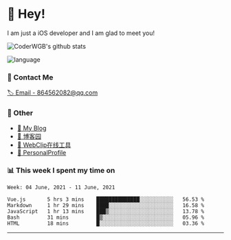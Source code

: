 # 👋 Hey!


I am just a iOS developer and I am glad to meet you!

![CoderWGB's github stats](https://github-readme-stats.vercel.app/api?username=WangGuibin&&show_icons=true&&title_color=1abc9c&&icon_color=1abc9c)

![language](https://github-readme-stats.vercel.app/api/top-langs/?username=WangGuibin&hide_langs_below=1&theme=default&line_height=27&layout=compact)



### 📮 Contact Me

[🏷 Email - 864562082@qq.com](mailto:864562082@qq.com)


### 🤪 Other

- [📌 My Blog](http://wangguibin.github.io/hexo-github-action)
- [📌 博客园](https://www.cnblogs.com/wgb1234/)
- [📌 WebClip在线工具](https://wangguibin.github.io/webclicp-vue-app/)
- [📌 PersonalProfile](https://wangguibin.github.io/PersonalProfile/)

### 📊 This week I spent my time on

<!--START_SECTION:waka-->
```text
Week: 04 June, 2021 - 11 June, 2021

Vue.js       5 hrs 3 mins    ██████████████░░░░░░░░░░░   56.53 % 
Markdown     1 hr 29 mins    ████░░░░░░░░░░░░░░░░░░░░░   16.58 % 
JavaScript   1 hr 13 mins    ███▒░░░░░░░░░░░░░░░░░░░░░   13.78 % 
Bash         31 mins         █▒░░░░░░░░░░░░░░░░░░░░░░░   05.96 % 
HTML         18 mins         █░░░░░░░░░░░░░░░░░░░░░░░░   03.36 % 
```
<!--END_SECTION:waka-->

---
